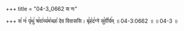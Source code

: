 +++
title = "04-3_0662 स नः"

+++
स꣡ नः꣢ पृ꣣थु꣢ श्र꣣वा꣢य्य꣣म꣡च्छा꣢ देव विवाससि। बृ꣣ह꣡द꣢ग्ने सु꣣वी꣡र्य꣢म् ॥ 04-3:0662 ॥ ॥ 04-3 ॥